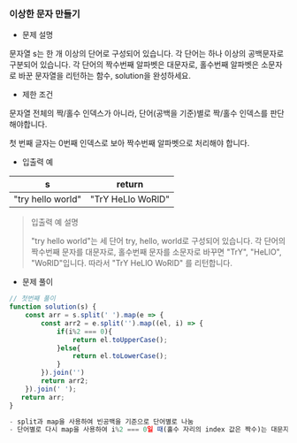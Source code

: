 ### 이상한 문자 만들기

- 문제 설명

문자열 s는 한 개 이상의 단어로 구성되어 있습니다. 각 단어는 하나 이상의 공백문자로 구분되어 있습니다. 각 단어의 짝수번째 알파벳은 대문자로, 홀수번째 알파벳은 소문자로 바꾼 문자열을 리턴하는 함수, solution을 완성하세요.



- 제한 조건

문자열 전체의 짝/홀수 인덱스가 아니라, 단어(공백을 기준)별로 짝/홀수 인덱스를 판단해야합니다.

첫 번째 글자는 0번째 인덱스로 보아 짝수번째 알파벳으로 처리해야 합니다.



- 입출력 예

| s                 | return            |
| ----------------- | ----------------- |
| "try hello world" | "TrY HeLlo WoRlD" |

> 입출력 예 설명
>
> "try hello world"는 세 단어 try, hello, world로 구성되어 있습니다. 각 단어의 짝수번째 문자를 대문자로, 홀수번째 문자를 소문자로 바꾸면 "TrY", "HeLlO", "WoRlD"입니다. 따라서 "TrY HeLlO WoRlD" 를 리턴합니다.



- 문제 풀이

```javascript
// 첫번째 풀이
function solution(s) {
    const arr = s.split(' ').map(e => {
        const arr2 = e.split('').map((el, i) => {
            if(i%2 === 0){
                return el.toUpperCase();
            }else{
                return el.toLowerCase();
            }
        }).join('')
        return arr2;
    }).join(' ');
   return arr;
}

- split과 map을 사용하여 빈공백을 기준으로 단어별로 나눔
- 단어별로 다시 map을 사용하여 i%2 === 0일 때(홀수 자리의 index 값은 짝수)는 대문자, 그 외에는 소문자로 변경

```

